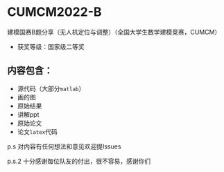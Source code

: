 # CUMCM2022-B
建模国赛B题分享（无人机定位与调整）（全国大学生数学建模竞赛，CUMCM）
- 获奖等级：国家级二等奖

## 内容包含：
- 源代码（大部分`matlab`）
- 画的图
- 原始结果
- 讲解ppt
- 原始论文
- 论文`latex`代码

p.s 对内容有任何想法和意见欢迎提Issues

p.s.2 十分感谢每位队友的付出，很不容易，感谢你们

